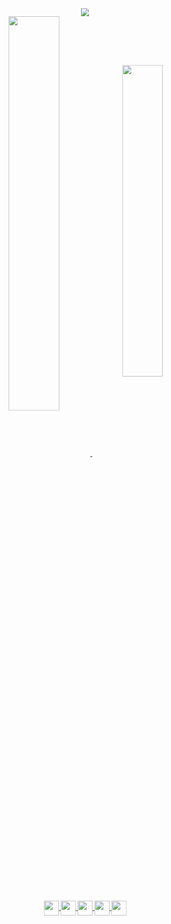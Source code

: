 <div align="center">
  <img src="https://readme-typing-svg.herokuapp.com?font=Fira+Code&size=20&duration=4000&color=d8d7d3&center=true&vCenter=true&multiline=true&width=550&heigth=20&pause=3000&lines=just+another+computer+science+student"/>
</div>

<div align="center">
  <a href="https://linktr.ee/vaeep">
  <img align="center" width="45%" src="https://github-readme-stats.vercel.app/api?username=DiogoBnfr&show_icons=true&theme=github_dark&count_private=true"/>
  <img align="center" width=40%" src="https://github-readme-stats.vercel.app/api/top-langs/?username=DiogoBnfr&layout=compact&theme=github_dark"/>
</div>
  
<div align="center"><br>
  <img align="center" width="30" heigth="30" src="https://cdn.jsdelivr.net/gh/devicons/devicon/icons/javascript/javascript-original.svg" />     
  <img align="center" width="30" heigth="30" src="https://cdn.jsdelivr.net/gh/devicons/devicon/icons/html5/html5-original.svg" />        
  <img align="center" width="30" heigth="30" src="https://cdn.jsdelivr.net/gh/devicons/devicon/icons/css3/css3-original.svg" />
  <img align="center" width="30" heigth="30" src="https://cdn.jsdelivr.net/gh/devicons/devicon/icons/python/python-original.svg" />   
  <img align="center" width="30" heigth="30" src="https://cdn.jsdelivr.net/gh/devicons/devicon/icons/c/c-original.svg" />
</div>
